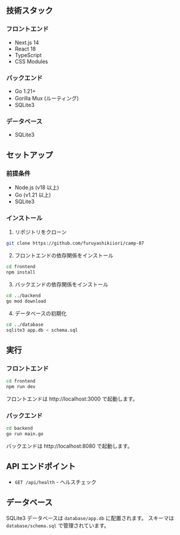 ## 技術スタック

### フロントエンド

- Next.js 14
- React 18
- TypeScript
- CSS Modules

### バックエンド

- Go 1.21+
- Gorilla Mux (ルーティング)
- SQLite3

### データベース

- SQLite3

## セットアップ

### 前提条件

- Node.js (v18 以上)
- Go (v1.21 以上)
- SQLite3

### インストール

1. リポジトリをクローン

```bash
git clone https://github.com/furuyashikiiori/camp-07
```

2. フロントエンドの依存関係をインストール

```bash
cd frontend
npm install
```

3. バックエンドの依存関係をインストール

```bash
cd ../backend
go mod download
```

4. データベースの初期化

```bash
cd ../database
sqlite3 app.db < schema.sql
```

## 実行

### フロントエンド

```bash
cd frontend
npm run dev
```

フロントエンドは http://localhost:3000 で起動します。

### バックエンド

```bash
cd backend
go run main.go
```

バックエンドは http://localhost:8080 で起動します。

## API エンドポイント

- `GET /api/health` - ヘルスチェック

## データベース

SQLite3 データベースは `database/app.db` に配置されます。
スキーマは `database/schema.sql` で管理されています。
